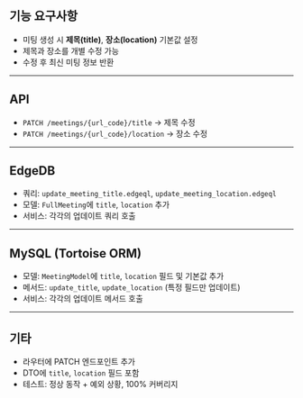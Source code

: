 ## 기능 요구사항
- 미팅 생성 시 **제목(title)**, **장소(location)** 기본값 설정
- 제목과 장소를 개별 수정 가능
- 수정 후 최신 미팅 정보 반환

---

## API
- `PATCH /meetings/{url_code}/title` → 제목 수정
- `PATCH /meetings/{url_code}/location` → 장소 수정

---

## EdgeDB
- 쿼리: `update_meeting_title.edgeql`, `update_meeting_location.edgeql`
- 모델: `FullMeeting`에 `title`, `location` 추가
- 서비스: 각각의 업데이트 쿼리 호출

---

## MySQL (Tortoise ORM)
- 모델: `MeetingModel`에 `title`, `location` 필드 및 기본값 추가
- 메서드: `update_title`, `update_location` (특정 필드만 업데이트)
- 서비스: 각각의 업데이트 메서드 호출

---

## 기타
- 라우터에 PATCH 엔드포인트 추가
- DTO에 `title`, `location` 필드 포함
- 테스트: 정상 동작 + 예외 상황, 100% 커버리지
